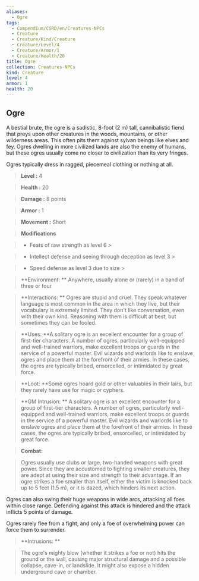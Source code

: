 ```yaml
---
aliases:
  - Ogre
tags:
  - Compendium/CSRD/en/Creatures-NPCs
  - Creature
  - Creature/Kind/Creature
  - Creature/Level/4
  - Creature/Armor/1
  - Creature/Health/20
title: Ogre
collection: Creatures-NPCs
kind: Creature
level: 4
armor: 1
health: 20
---
```

## Ogre    
A bestial brute, the ogre is a sadistic, 8-foot (2 m) tall, cannibalistic fiend that preys upon other creatures in the woods, mountains, or other wilderness areas. This often pits them against sylvan beings like elves and fey. Ogres dwelling in more civilized lands are also the enemy of humans, but these ogres usually come no closer to civilization than its very fringes.  
Ogres typically dress in ragged, piecemeal clothing or nothing at all.    
  
    
> **Level :** 4    
> **Health :** 20    
> **Damage :** 8 points    
> **Armor :** 1    
> **Movement :** Short    
> **Modifications**    
>- Feats of raw strength as level 6 >  
>    
>- Intellect defense and seeing through deception as level 3 >  
>    
>- Speed defense as level 3 due to size >  
>    
> **Environment: ** Anywhere, usually alone or (rarely) in a band of three or four    
> **Interactions: ** Ogres are stupid and cruel. They speak whatever language is most common in the area in which they live, but their vocabulary is extremely limited. They don't like conversation, even with their own kind. Reasoning with them is difficult at best, but sometimes they can be fooled.    
> **Uses: **A solitary ogre is an excellent encounter for a group of first-tier characters. A number of ogres, particularly well-equipped and well-trained warriors, make excellent troops or guards in the service of a powerful master. Evil wizards and warlords like to enslave ogres and place them at the forefront of their armies. In these cases, the ogres are typically bribed, ensorcelled, or intimidated by great force.    
> **Loot: **Some ogres hoard gold or other valuables in their lairs, but they rarely have use for magic or cyphers.    
> **GM Intrusion: ** A solitary ogre is an excellent encounter for a group of first-tier characters. A number of ogres, particularly well-equipped and well-trained warriors, make excellent troops or guards in the service of a powerful master. Evil wizards and warlords like to enslave ogres and place them at the forefront of their armies. In these cases, the ogres are typically bribed, ensorcelled, or intimidated by great force.    
  
> **Combat:**   
> Ogres usually use clubs or large, two-handed weapons with great power. Since they are accustomed to fighting smaller creatures, they are adept at using their size and strength to their advantage. If an ogre strikes a foe smaller than itself, either the victim is knocked back up to 5 feet (1.5 m), or it is dazed, which hinders its next action.  
Ogres can also swing their huge weapons in wide arcs, attacking all foes within close range. Defending against this attack is hindered and the attack inflicts 5 points of damage.  
Ogres rarely flee from a fight, and only a foe of overwhelming power can force them to surrender.    
    
  
> **Intrusions: **   
> The ogre's mighty blow (whether it strikes a foe or not) hits the ground or the wall, causing major structural damage and a possible collapse, cave-in, or landslide. It might also expose a hidden underground cave or chamber.    

